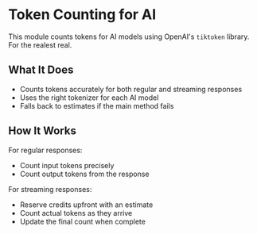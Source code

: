 # Token Counting for AI

This module counts tokens for AI models using OpenAI's `tiktoken` library.
For the realest real.

## What It Does

- Counts tokens accurately for both regular and streaming responses
- Uses the right tokenizer for each AI model
- Falls back to estimates if the main method fails

## How It Works

For regular responses:

- Count input tokens precisely
- Count output tokens from the response

For streaming responses:

- Reserve credits upfront with an estimate
- Count actual tokens as they arrive
- Update the final count when complete
